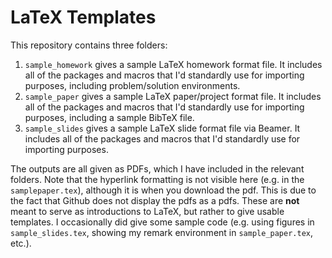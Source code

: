 # LaTeX Templates
This repository contains three folders:
1. `sample_homework` gives a sample LaTeX homework format file. It includes all of the packages and macros that I'd standardly use for importing purposes, including problem/solution environments.
2. `sample_paper` gives a sample LaTeX paper/project format file. It includes all of the packages and macros that I'd standardly use for importing purposes, including a sample BibTeX file.
3. `sample_slides` gives a sample LaTeX slide format file via Beamer. It includes all of the packages and macros that I'd standardly use for importing purposes.

The outputs are all given as PDFs, which I have included in the relevant folders. Note that the hyperlink formatting is not visible here (e.g. in the `samplepaper.tex`), although it is when you download the pdf. This is due to the fact that Github does not display the pdfs as a pdfs. These are **not** meant to serve as introductions to LaTeX, but rather to give usable templates. I occasionally did give some sample code (e.g. using figures in `sample_slides.tex`, showing my remark environment in `sample_paper.tex`, etc.).
